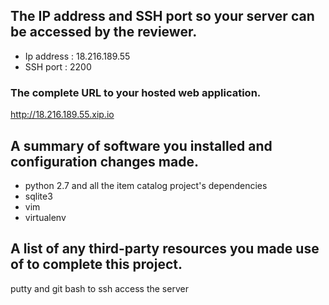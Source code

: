 ## The IP address and SSH port so your server can be accessed by the reviewer.

* Ip address : 18.216.189.55
* SSH port : 2200

### The complete URL to your hosted web application.

http://18.216.189.55.xip.io

## A summary of software you installed and configuration changes made.

* python 2.7 and all the item catalog project's dependencies
* sqlite3
* vim
* virtualenv

## A list of any third-party resources you made use of to complete this project.

putty and git bash to ssh access the server
